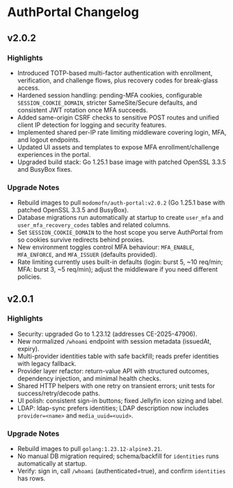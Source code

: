 # AuthPortal Changelog

## v2.0.2

### Highlights
- Introduced TOTP-based multi-factor authentication with enrollment, verification, and challenge flows, plus recovery codes for break-glass access.
- Hardened session handling: pending-MFA cookies, configurable `SESSION_COOKIE_DOMAIN`, stricter SameSite/Secure defaults, and consistent JWT rotation once MFA succeeds.
- Added same-origin CSRF checks to sensitive POST routes and unified client IP detection for logging and security features.
- Implemented shared per-IP rate limiting middleware covering login, MFA, and logout endpoints.
- Updated UI assets and templates to expose MFA enrollment/challenge experiences in the portal.
- Upgraded build stack: Go 1.25.1 base image with patched OpenSSL 3.3.5 and BusyBox fixes.

### Upgrade Notes
- Rebuild images to pull `modomofn/auth-portal:v2.0.2` (Go 1.25.1 base with patched OpenSSL 3.3.5 and BusyBox).
- Database migrations run automatically at startup to create `user_mfa` and `user_mfa_recovery_codes` tables and related columns.
- Set `SESSION_COOKIE_DOMAIN` to the host scope you serve AuthPortal from so cookies survive redirects behind proxies.
- New environment toggles control MFA behaviour: `MFA_ENABLE`, `MFA_ENFORCE`, and `MFA_ISSUER` (defaults provided).
- Rate limiting currently uses built-in defaults (login: burst 5, ~10 req/min; MFA: burst 3, ~5 req/min); adjust the middleware if you need different policies.


## v2.0.1

### Highlights
- Security: upgraded Go to 1.23.12 (addresses CE-2025-47906).
- New normalized `/whoami` endpoint with session metadata (issuedAt, expiry).
- Multi-provider identities table with safe backfill; reads prefer identities with legacy fallback.
- Provider layer refactor: return-value API with structured outcomes, dependency injection, and minimal health checks.
- Shared HTTP helpers with one retry on transient errors; unit tests for success/retry/decode paths.
- UI polish: consistent sign-in buttons; fixed Jellyfin icon sizing and label.
- LDAP: ldap-sync prefers identities; LDAP description now includes `provider=<name>` and `media_uuid=<uuid>`.

### Upgrade Notes
- Rebuild images to pull `golang:1.23.12-alpine3.21`.
- No manual DB migration required; schema/backfill for `identities` runs automatically at startup.
- Verify: sign in, call `/whoami` (authenticated=true), and confirm `identities` has rows.
